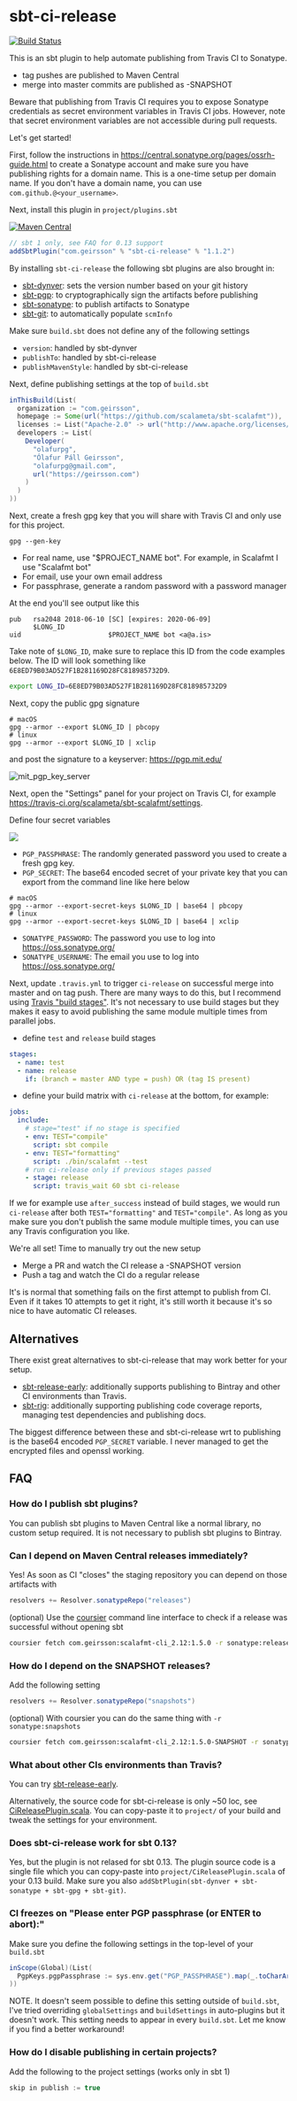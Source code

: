 # sbt-ci-release
[![Build Status](https://travis-ci.org/olafurpg/sbt-ci-release.svg?branch=master)](https://travis-ci.org/olafurpg/sbt-ci-release)

This is an sbt plugin to help automate publishing from Travis CI to Sonatype.

- tag pushes are published to Maven Central
- merge into master commits are published as -SNAPSHOT

Beware that publishing from Travis CI requires you to expose Sonatype
credentials as secret environment variables in Travis CI jobs. However, note
that secret environment variables are not accessible during pull requests.

Let's get started!

First, follow the instructions in
https://central.sonatype.org/pages/ossrh-guide.html to create a Sonatype account
and make sure you have publishing rights for a domain name.
This is a one-time setup per domain name.
If you don't have a domain name, you can use `com.github.@<your_username>`.

Next, install this plugin in `project/plugins.sbt`

[![Maven Central](https://maven-badges.herokuapp.com/maven-central/com.geirsson/sbt-ci-release/badge.svg)](https://maven-badges.herokuapp.com/maven-central/com.geirsson/sbt-ci-release)

```scala
// sbt 1 only, see FAQ for 0.13 support
addSbtPlugin("com.geirsson" % "sbt-ci-release" % "1.1.2")
```

By installing `sbt-ci-release` the following sbt plugins are also brought in:

- [sbt-dynver](https://github.com/dwijnand/sbt-dynver): sets the version number
  based on your git history
- [sbt-pgp](https://github.com/sbt/sbt-pgp): to cryptographically sign the
  artifacts before publishing
- [sbt-sonatype](https://github.com/xerial/sbt-sonatype): to publish artifacts
  to Sonatype
- [sbt-git](https://github.com/sbt/sbt-git): to automatically populate `scmInfo`

Make sure `build.sbt` does not define any of the following settings

- `version`: handled by sbt-dynver
- `publishTo`: handled by sbt-ci-release
- `publishMavenStyle`: handled by sbt-ci-release

Next, define publishing settings at the top of `build.sbt`

```scala
inThisBuild(List(
  organization := "com.geirsson",
  homepage := Some(url("https://github.com/scalameta/sbt-scalafmt")),
  licenses := List("Apache-2.0" -> url("http://www.apache.org/licenses/LICENSE-2.0")),
  developers := List(
    Developer(
      "olafurpg",
      "Ólafur Páll Geirsson",
      "olafurpg@gmail.com",
      url("https://geirsson.com")
    )
  )
))
```

Next, create a fresh gpg key that you will share with Travis CI and only use for
this project.

```
gpg --gen-key
```

- For real name, use "$PROJECT_NAME bot". For example, in Scalafmt I use
  "Scalafmt bot"
- For email, use your own email address
- For passphrase, generate a random password with a password manager

At the end you'll see output like this

```
pub   rsa2048 2018-06-10 [SC] [expires: 2020-06-09]
      $LONG_ID
uid                      $PROJECT_NAME bot <a@a.is>
```

Take note of `$LONG_ID`, make sure to replace this ID from the code
examples below. The ID will look something like
`6E8ED79B03AD527F1B281169D28FC818985732D9`.

```bash
export LONG_ID=6E8ED79B03AD527F1B281169D28FC818985732D9
```

Next, copy the public gpg signature

```
# macOS
gpg --armor --export $LONG_ID | pbcopy
# linux
gpg --armor --export $LONG_ID | xclip
```

and post the signature to a keyserver: https://pgp.mit.edu/

![mit_pgp_key_server](https://user-images.githubusercontent.com/1408093/41208114-b8c89dce-6d1f-11e8-9280-9ab2b70bb0d7.jpg)

Next, open the "Settings" panel for your project on Travis CI, for example
https://travis-ci.org/scalameta/sbt-scalafmt/settings.

Define four secret variables

![](https://user-images.githubusercontent.com/1408093/41207402-bbb3970a-6d15-11e8-8772-000cc194ee92.png)

- `PGP_PASSPHRASE`: The randomly generated password you used to create a fresh
  gpg key.
- `PGP_SECRET`: The base64 encoded secret of your private key that you can
  export from the command line like here below

```
# macOS
gpg --armor --export-secret-keys $LONG_ID | base64 | pbcopy
# linux
gpg --armor --export-secret-keys $LONG_ID | base64 | xclip
```

- `SONATYPE_PASSWORD`: The password you use to log into
  https://oss.sonatype.org/
- `SONATYPE_USERNAME`: The email you use to log into https://oss.sonatype.org/

Next, update `.travis.yml` to trigger `ci-release` on successful merge into
master and on tag push. There are many ways to do this, but I recommend using
[Travis "build stages"](https://docs.travis-ci.com/user/build-stages/).
It's not necessary to use build stages but they makes it easy to avoid
publishing the same module multiple times from parallel jobs.

- define `test` and `release` build stages

```yml
stages:
  - name: test
  - name: release
    if: (branch = master AND type = push) OR (tag IS present)
```

- define your build matrix with `ci-release` at the bottom, for example:

```yml
jobs:
  include:
    # stage="test" if no stage is specified
    - env: TEST="compile"
      script: sbt compile
    - env: TEST="formatting"
      script: ./bin/scalafmt --test
    # run ci-release only if previous stages passed
    - stage: release
      script: travis_wait 60 sbt ci-release
```

If we for example use `after_success` instead of build stages, we
would run `ci-release` after both `TEST="formatting"` and `TEST="compile"`. As
long as you make sure you don't publish the same module multiple times, you can
use any Travis configuration you like.

We're all set! Time to manually try out the new setup

- Merge a PR and watch the CI release a -SNAPSHOT version
- Push a tag and watch the CI do a regular release

It's is normal that something fails on the first attempt to publish from CI.
Even if it takes 10 attempts to get it right, it's still worth it because it's
so nice to have automatic CI releases.


## Alternatives

There exist great alternatives to sbt-ci-release that may work better for your setup.

- [sbt-release-early](https://github.com/scalacenter/sbt-release-early): additionally supports publishing to Bintray and
  other CI environments than Travis.
- [sbt-rig](https://github.com/Verizon/sbt-rig): additionally supporting publishing code
  coverage reports, managing test dependencies and publishing docs.
 
The biggest difference between these and sbt-ci-release wrt to publishing
is the base64 encoded `PGP_SECRET` variable.
I never managed to get the encrypted files and openssl working.
  
## FAQ

### How do I publish sbt plugins?

You can publish sbt plugins to Maven Central like a normal library, no custom setup required.
It is not necessary to publish sbt plugins to Bintray.

### Can I depend on Maven Central releases immediately?

Yes! As soon as CI "closes" the staging repository you can depend on those artifacts with

```scala
resolvers += Resolver.sonatypeRepo("releases")
```

(optional) Use the [coursier](https://github.com/coursier/coursier/#command-line) command line 
interface to check if a release was successful without opening sbt

```bash
coursier fetch com.geirsson:scalafmt-cli_2.12:1.5.0 -r sonatype:releases
```

### How do I depend on the SNAPSHOT releases?

Add the following setting

```scala
resolvers += Resolver.sonatypeRepo("snapshots")
```

(optional) With coursier you can do the same thing with `-r sonatype:snapshots`

```bash
coursier fetch com.geirsson:scalafmt-cli_2.12:1.5.0-SNAPSHOT -r sonatype:snapshots
```

### What about other CIs environments than Travis?

You can try [sbt-release-early](https://github.com/scalacenter/sbt-release-early).

Alternatively, the source code for sbt-ci-release is only ~50 loc, see
[CiReleasePlugin.scala](https://github.com/olafurpg/sbt-ci-release/blob/master/plugin/src/main/scala/com/geirsson/CiReleasePlugin.scala).
You can copy-paste it to `project/` of your build and tweak the settings for your
environment.

### Does sbt-ci-release work for sbt 0.13?

Yes, but the plugin is not relased for sbt 0.13.
The plugin source code is a single file which you can copy-paste into `project/CiReleasePlugin.scala`
of your 0.13 build.
Make sure you also `addSbtPlugin(sbt-dynver + sbt-sonatype + sbt-gpg + sbt-git)`.

### CI freezes on "Please enter PGP passphrase (or ENTER to abort):"

Make sure you define the following settings in the top-level of your `build.sbt`
```scala
inScope(Global)(List(
  PgpKeys.pgpPassphrase := sys.env.get("PGP_PASSPHRASE").map(_.toCharArray())
))
```
NOTE. It doesn't seem possible to define this setting outside of `build.sbt`, I've tried 
overriding `globalSettings` and `buildSettings` in auto-plugins but it doesn't work.
This setting needs to appear in every `build.sbt`.
Let me know if you find a better workaround!

### How do I disable publishing in certain projects?

Add the following to the project settings (works only in sbt 1)

```scala
skip in publish := true
```
